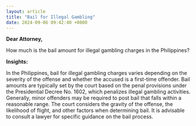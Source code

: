 ```yaml
---
layout: article
title: "Bail for Illegal Gambling"
date: 2024-09-06 09:42:40 +0800
---
```


<p><strong>Dear Attorney,</strong></p><p>How much is the bail amount for illegal gambling charges in the Philippines?</p><p><strong>Insights:</strong></p><p>In the Philippines, bail for illegal gambling charges varies depending on the severity of the offense and whether the accused is a first-time offender. Bail amounts are typically set by the court based on the penal provisions under the Presidential Decree No. 1602, which penalizes illegal gambling activities. Generally, minor offenders may be required to post bail that falls within a reasonable range. The court considers the gravity of the offense, the likelihood of flight, and other factors when determining bail. It is advisable to consult a lawyer for specific guidance on the bail process.</p>
